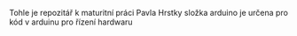 Tohle je repozitář k maturitní práci Pavla Hrstky 
složka arduino je určena pro kód v arduinu pro řízení hardwaru
